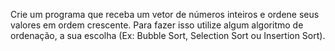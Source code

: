 Crie um programa que receba um vetor de números inteiros e ordene seus valores em ordem
crescente. Para fazer isso utilize algum algoritmo de ordenação, a sua escolha (Ex: Bubble Sort,
Selection Sort ou Insertion Sort).